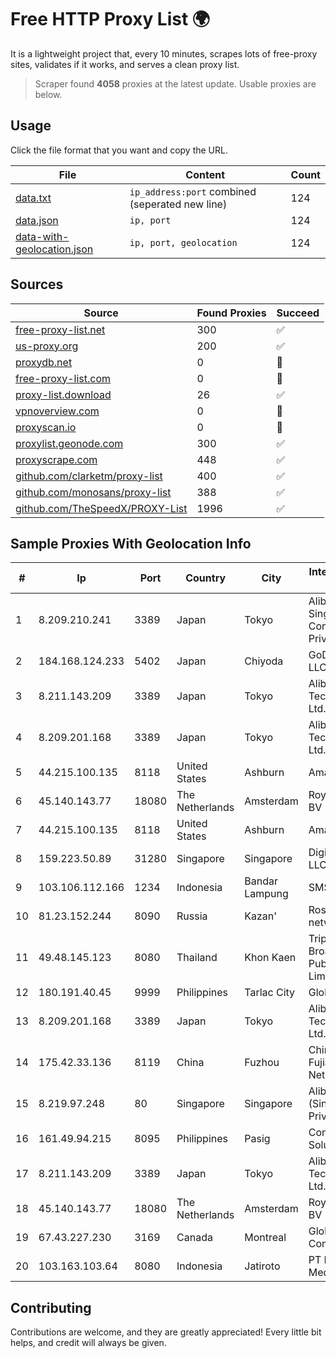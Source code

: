 
# Free HTTP Proxy List 🌍

It is a lightweight project that, every 10 minutes, scrapes lots of free-proxy sites, validates if it works, and serves a clean proxy list.


> Scraper found **4058** proxies at the latest update. Usable proxies are below.

## Usage

Click the file format that you want and copy the URL.


|File|Content|Count|
|----|-------|-----|
|[data.txt](https://raw.githubusercontent.com/themiralay/Proxy-List-World/master/data.txt)|`ip_address:port` combined (seperated new line)|124|
|[data.json](https://raw.githubusercontent.com/themiralay/Proxy-List-World/master/data.json)|`ip, port`|124|
|[data-with-geolocation.json](https://raw.githubusercontent.com/themiralay/Proxy-List-World/master/data-with-geolocation.json)|`ip, port, geolocation`|124|

## Sources

|Source|Found Proxies|Succeed|
|------|-------------|-------|
|[free-proxy-list.net](https://free-proxy-list.net)|300|✅|
|[us-proxy.org](https://www.us-proxy.org)|200|✅|
|[proxydb.net](http://proxydb.net)|0|🚫|
|[free-proxy-list.com](https://free-proxy-list.com/?page=&port=&type%5B%5D=http&type%5B%5D=https&up_time=0&search=Search)|0|🚫|
|[proxy-list.download](https://www.proxy-list.download/HTTP)|26|✅|
|[vpnoverview.com](https://vpnoverview.com/privacy/anonymous-browsing/free-proxy-servers)|0|🚫|
|[proxyscan.io](https://www.proxyscan.io)|0|🚫|
|[proxylist.geonode.com](https://proxylist.geonode.com/api/proxy-list?limit=300&page=1&sort_by=lastChecked&sort_type=desc&protocols=http,https)|300|✅|
|[proxyscrape.com](https://api.proxyscrape.com/v2/?request=displayproxies&protocol=http&timeout=10000&country=all&ssl=all&anonymity=all)|448|✅|
|[github.com/clarketm/proxy-list](https://raw.githubusercontent.com/clarketm/proxy-list/master/proxy-list-raw.txt)|400|✅|
|[github.com/monosans/proxy-list](https://raw.githubusercontent.com/monosans/proxy-list/main/proxies/http.txt)|388|✅|
|[github.com/TheSpeedX/PROXY-List](https://raw.githubusercontent.com/TheSpeedX/PROXY-List/master/http.txt)|1996|✅|


## Sample Proxies With Geolocation Info

|#|Ip|Port|Country|City|Internet Service Provider|
|-|--|----|-------|----|-------------------------|
|1|8.209.210.241|3389|Japan|Tokyo|Alibaba.com Singapore E-Commerce Private Limited|
|2|184.168.124.233|5402|Japan|Chiyoda|GoDaddy.com, LLC|
|3|8.211.143.209|3389|Japan|Tokyo|Alibaba (US) Technology Co., Ltd.|
|4|8.209.201.168|3389|Japan|Tokyo|Alibaba (US) Technology Co., Ltd.|
|5|44.215.100.135|8118|United States|Ashburn|Amazon.com|
|6|45.140.143.77|18080|The Netherlands|Amsterdam|RoyaleHosting BV|
|7|44.215.100.135|8118|United States|Ashburn|Amazon.com|
|8|159.223.50.89|31280|Singapore|Singapore|DigitalOcean, LLC|
|9|103.106.112.166|1234|Indonesia|Bandar Lampung|SMSNET|
|10|81.23.152.244|8090|Russia|Kazan'|Rostelecom networks|
|11|49.48.145.123|8080|Thailand|Khon Kaen|Triple T Broadband Public Company Limited|
|12|180.191.40.45|9999|Philippines|Tarlac City|Globe Telecom|
|13|8.209.201.168|3389|Japan|Tokyo|Alibaba (US) Technology Co., Ltd.|
|14|175.42.33.136|8119|China|Fuzhou|China Unicom Fujian Province Network|
|15|8.219.97.248|80|Singapore|Singapore|Alibaba Cloud (Singapore) Private Limited|
|16|161.49.94.215|8095|Philippines|Pasig|Converge ICT Solution Inc|
|17|8.211.143.209|3389|Japan|Tokyo|Alibaba (US) Technology Co., Ltd.|
|18|45.140.143.77|18080|The Netherlands|Amsterdam|RoyaleHosting BV|
|19|67.43.227.230|3169|Canada|Montreal|GloboTech Communications|
|20|103.163.103.64|8080|Indonesia|Jatiroto|PT Mamura Inter Media|



## Contributing

Contributions are welcome, and they are greatly appreciated! Every
little bit helps, and credit will always be given.

